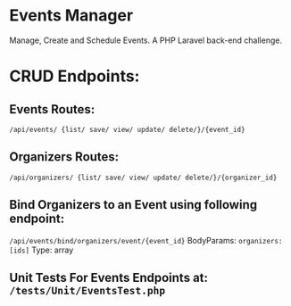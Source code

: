 # Events Manager
Manage, Create and Schedule Events. A PHP Laravel back-end challenge.

# CRUD Endpoints:
## Events Routes:
`/api/events/ {list/ save/ view/ update/ delete/}/{event_id}`

## Organizers Routes:
`/api/organizers/ {list/ save/ view/ update/ delete/}/{organizer_id}`

## Bind Organizers to an Event using following endpoint:
`/api/events/bind/organizers/event/{event_id}` BodyParams: `organizers: [ids]` Type: array

## Unit Tests For Events Endpoints at: `/tests/Unit/EventsTest.php`
